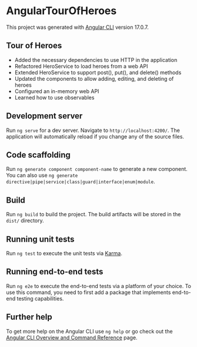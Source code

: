 # AngularTourOfHeroes

This project was generated with [Angular CLI](https://github.com/angular/angular-cli) version 17.0.7.

## Tour of Heroes
* Added the necessary dependencies to use HTTP in the application
* Refactored HeroService to load heroes from a web API
* Extended HeroService to support post(), put(), and delete() methods
* Updated the components to allow adding, editing, and deleting of heroes
* Configured an in-memory web API
* Learned how to use observables

## Development server

Run `ng serve` for a dev server. Navigate to `http://localhost:4200/`. The application will automatically reload if you change any of the source files.

## Code scaffolding

Run `ng generate component component-name` to generate a new component. You can also use `ng generate directive|pipe|service|class|guard|interface|enum|module`.

## Build

Run `ng build` to build the project. The build artifacts will be stored in the `dist/` directory.

## Running unit tests

Run `ng test` to execute the unit tests via [Karma](https://karma-runner.github.io).

## Running end-to-end tests

Run `ng e2e` to execute the end-to-end tests via a platform of your choice. To use this command, you need to first add a package that implements end-to-end testing capabilities.

## Further help

To get more help on the Angular CLI use `ng help` or go check out the [Angular CLI Overview and Command Reference](https://angular.io/cli) page.
